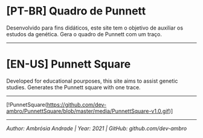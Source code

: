 # [PT-BR] Quadro de Punnett

Desenvolvido para fins didáticos, este site tem o objetivo de auxiliar os estudos da genética. Gera o quadro de Punnett com um traço.

-------------------------------------------------------------

# [EN-US] Punnett Square

Developed for educational pourposes, this site aims to assist genetic studies. Generates the Punnett square with one trace.

-------------------------------------------------------------

[!PunnetSquare(https://github.com/dev-ambro/PunnettSquare/blob/master/media/PunnettSquare-v1.0.gif)]

-------------------------------------------------------------

*Author: Ambrósia Andrade  |  Year: 2021  |  GitHub: github.com/dev-ambro*
